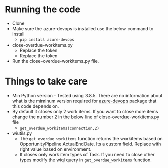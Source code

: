 # Running the code
- Clone
- Make sure the azure-devops is installed use the below command to install
  - `pip install azure-devops`
- close-overdue-workitems.py
  - Replace the <PAT> token
  - Replace the <organization> token
- Run the close-overdue-workitems.py file.

# Things to take care

- Min Python version - Tested using 3.8.5. There are no information about what is the miminum version required for [azure-devops](https://github.com/microsoft/azure-devops-python-api/) package that this code depends on.
- By default it closes only 2 work items. If you want to close more items change the number 2 in the below line of close-overdue-workitems.py file
  - `get_overdue_workitems(connection,2)`
- wiutils.py
  - The `get_overdue_workitems` function returns the workitems based on OpportunityPipeline.ActualEndDate. Its a custom field. Replace with right value based on environment.
  - It closes only work item types of Task. If you need to close other types modify the wiql query in `get_overdue_workitems` function. 
